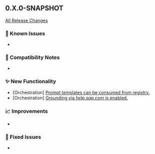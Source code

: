 ## 0.X.0-SNAPSHOT

[All Release Changes](https://github.com/SAP/ai-sdk-java/releases/)

### 🚧 Known Issues

-

### 🔧 Compatibility Notes

-

### ✨ New Functionality

- [Orchestration] [Prompt templates can be consumed from registry.](https://github.com/SAP/ai-sdk-java/tree/main/docs/guides/ORCHESTRATION_CHAT_COMPLETION.md#Chat-completion-with-Templates)
- [Orchestration] [Grounding via *help.sap.com* is enabled.](https://github.com/SAP/ai-sdk-java/tree/main/docs/guides/ORCHESTRATION_CHAT_COMPLETION.md#grounding)

### 📈 Improvements

-

### 🐛 Fixed Issues

- 
